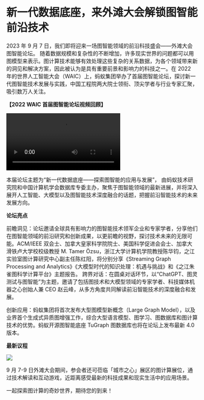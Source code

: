 # 新一代数据底座，来外滩大会解锁图智能前沿技术

2023 年 9 月 7 日，我们即将迎来一场图智能领域的前沿科技盛会——外滩大会图智能论坛。
随着数据规模和复杂性的不断增加，许多现实世界的问题都可以用图模型来表示。图计算技术能够有效处理这些复杂的关系数据，为各个领域带来新的洞见和解决方案，因此被认为是具有重要前景和影响力的科技之一。在 2022 年的世界人工智能大会（WAIC）上，蚂蚁集团举办了首届图智能论坛，探讨新一代图智能技术发展与实践，中国工程院两大院士领衔、顶尖学者与行业专家汇聚，吸引数万人关注。


**【2022 WAIC 首届图智能论坛视频回顾】**

<video controls="" >
    <source id="mp4" src="https://tugraph-web-static.oss-cn-beijing.aliyuncs.com/%E8%AE%BA%E5%9D%9B-30s-%E6%9C%89%E6%B0%B4%E5%8D%B0.mp4">
</video>

本届论坛主题为“新一代数据底座——探索图智能的应用与发展”， 由蚂蚁技术研究院和中国计算机学会数据库专委主办，聚焦于图智能领域的最新进展，并将深入展开人工智能、大模型以及图智能技术深度融合的话题，把握前沿智能技术的未来发展方向。


**论坛亮点**

前瞻洞见：论坛邀请全球具有影响力的图智能技术领军企业和专家学者，分享他们在图智能领域的前沿研究和创新成果，以更前瞻的视野，探讨技术未来的无限可能。ACM/IEEE 双会士、加拿大皇家科学院院士、美国科学促进会会士、加拿大滑铁卢大学校校级教授 M. Tamer Özsu，浙江大学计算机学院教授陈华钧，之江实验室图计算研究中心副主任陈红阳，将分别分享《Streaming Graph Processing and Analytics》《大模型时代的知识处理：机遇与挑战》和《之江朱雀图科学计算平台》主题报告。
跨界对话：在圆桌对话环节，以“ChatGPT、图灵测试与图智能”为主题，邀请了包括图技术和大模型领域的专家学者、科技媒体机器之心创始人兼 CEO 赵云峰，从多方角度共同解读前沿智能技术的深度融合和发展。



创新应用：蚂蚁集团将首次发布大型图模型新概念（Large Graph Model），以及业界首个生成式异质图增强工作，综合大型语言模型、图学习、图数据库和图计算技术的优势。蚂蚁开源图智能底座 TuGraph 图数据库也将在论坛上发布最新 4.0 版本。



**最新议程**

<img style="margin:0 auto;display:block;" src="https://mdn.alipayobjects.com/huamei_qcdryc/afts/img/A*CISBQJluaQgAAAAAAAAAAAAADgOBAQ/original" />

9 月 7-9 日外滩大会期间，参会者还可莅临「城市之心」展区的图计算展位，通过技术解读和互动游戏，近距离感受最新的科技成果和现实生活中的应用场景。



一起探索图计算的奇妙世界，期待您的到来！